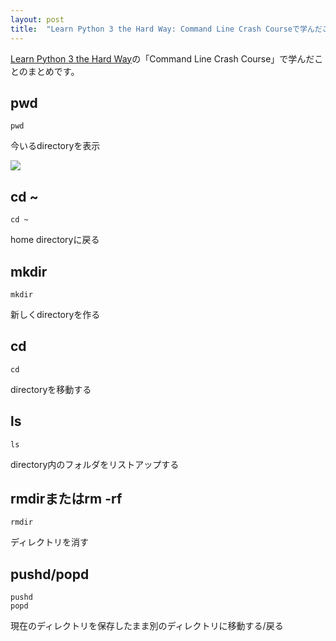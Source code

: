 ```yaml
---
layout: post
title:  "Learn Python 3 the Hard Way: Command Line Crash Courseで学んだこと"
---
```


[Learn Python 3 the Hard Way](https://learnpythonthehardway.org/)の「Command Line Crash Course」で学んだことのまとめです。

## pwd

```
pwd
```
今いるdirectoryを表示

![](https://cl.ly/2W3R1O1s1U2t/Screen%20Recording%202017-09-27%20at%2003.33%20PM.gif)

## cd ~
```
cd ~
```
home directoryに戻る

## mkdir
```
mkdir
```
新しくdirectoryを作る

## cd
```
cd
```
directoryを移動する

## ls
```
ls
```
directory内のフォルダをリストアップする

## rmdirまたはrm -rf
```
rmdir
```
ディレクトリを消す

## pushd/popd
```
pushd
popd
```
現在のディレクトリを保存したまま別のディレクトリに移動する/戻る



